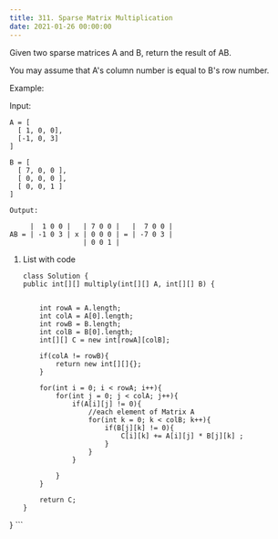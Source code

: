 ```yaml
---
title: 311. Sparse Matrix Multiplication
date: 2021-01-26 00:00:00
---
```


Given two sparse matrices A and B, return the result of AB.

You may assume that A's column number is equal to B's row number.

Example:

Input:

```
A = [
  [ 1, 0, 0],
  [-1, 0, 3]
]

B = [
  [ 7, 0, 0 ],
  [ 0, 0, 0 ],
  [ 0, 0, 1 ]
]

Output:

     |  1 0 0 |   | 7 0 0 |   |  7 0 0 |
AB = | -1 0 3 | x | 0 0 0 | = | -7 0 3 |
                  | 0 0 1 |
```

1. List with code

    ```
    class Solution {
    public int[][] multiply(int[][] A, int[][] B) {


        int rowA = A.length;
        int colA = A[0].length;
        int rowB = B.length;
        int colB = B[0].length;
        int[][] C = new int[rowA][colB];

        if(colA != rowB){
            return new int[][]{};
        }

        for(int i = 0; i < rowA; i++){
            for(int j = 0; j < colA; j++){
                if(A[i][j] != 0){
                    //each element of Matrix A
                    for(int k = 0; k < colB; k++){
                        if(B[j][k] != 0){
                            C[i][k] += A[i][j] * B[j][k] ;
                        }
                    }    
                }

            }
        }

        return C;
    }
}
    ```
